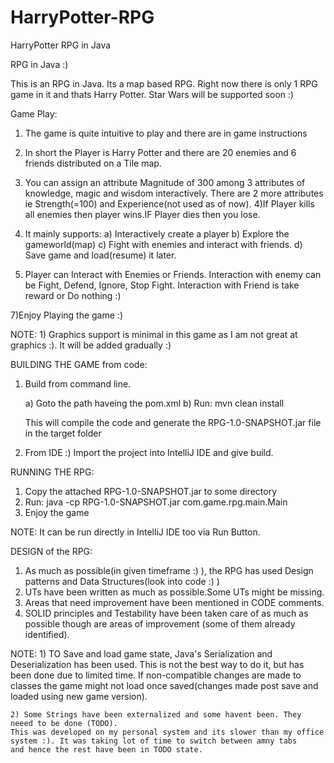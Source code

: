 # HarryPotter-RPG
HarryPotter RPG in Java

RPG in Java :)

This is an RPG in Java. Its a map based RPG.
Right now there is only 1 RPG game in it and thats Harry Potter.
Star Wars will be supported soon :)

Game Play:
1) The game is quite intuitive to play and there are in game instructions
2) In short the Player is Harry Potter and there are 20 enemies and 6 friends distributed on a Tile map.
3) You can assign an attribute Magnitude  of 300 among 3 attributes of knowledge, magic and wisdom interactively. There are 2 more
   attributes ie Strength(=100) and Experience(not used as of now).
4)If Player kills all enemies then  player wins.IF Player dies then you lose.
5) It mainly supports:
     a) Interactively create a player
     b) Explore the gameworld(map)
     c) Fight with enemies and interact with friends.
     d) Save game and load(resume) it later.

6) Player can Interact with Enemies or Friends. Interaction with enemy can be Fight, Defend, Ignore, Stop Fight.
   Interaction with Friend is take reward or Do nothing :)

7)Enjoy Playing the game :)

NOTE:  1) Graphics support is minimal in this game as I am not great at graphics :). It will be added gradually :)



BUILDING THE GAME from code:

1) Build from command line.

    a) Goto the path haveing the pom.xml
    b) Run:
        mvn clean install

      This will compile the code and generate the RPG-1.0-SNAPSHOT.jar file in the target folder


2) From IDE :)
   Import the project into IntelliJ IDE and give build.




RUNNING THE RPG:

1) Copy the attached RPG-1.0-SNAPSHOT.jar to some directory
2) Run:
    java -cp RPG-1.0-SNAPSHOT.jar com.game.rpg.main.Main
3) Enjoy the game


NOTE: It can be run directly in IntelliJ IDE too  via Run Button.



DESIGN of the RPG:
1) As much as possible(in given timeframe :) ), the RPG has used Design patterns and Data Structures(look into code :) )
2) UTs have been written as much as possible.Some UTs might be missing.
3) Areas that need improvement have been mentioned in CODE comments.
4) SOLID principles and Testability have been taken care of as much as possible though are areas of improvement (some of them already identified).

NOTE:
    1) TO Save and load game state, Java's Serialization and Deserialization has been used.
    This is not the best way to do it, but has been done due to limited time.
    If non-compatible changes are made to classes the game might not load once saved(changes made post save and loaded using new game version).

    2) Some Strings have been externalized and some havent been. They neeed to be done (TODO).
    This was developed on my personal system and its slower than my office system :). It was taking lot of time to switch between amny tabs
    and hence the rest have been in TODO state.

